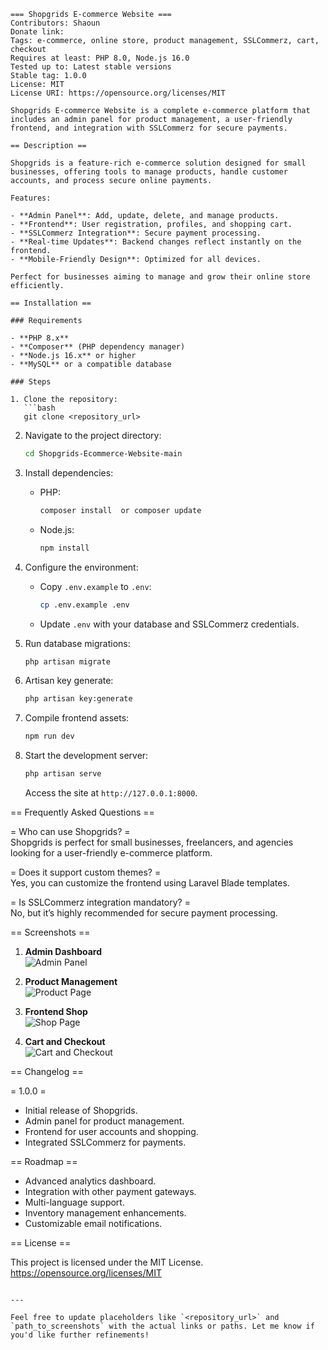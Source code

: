 
```
=== Shopgrids E-commerce Website ===  
Contributors: Shaoun  
Donate link: 
Tags: e-commerce, online store, product management, SSLCommerz, cart, checkout  
Requires at least: PHP 8.0, Node.js 16.0  
Tested up to: Latest stable versions  
Stable tag: 1.0.0  
License: MIT  
License URI: https://opensource.org/licenses/MIT  

Shopgrids E-commerce Website is a complete e-commerce platform that includes an admin panel for product management, a user-friendly frontend, and integration with SSLCommerz for secure payments.  

== Description ==  

Shopgrids is a feature-rich e-commerce solution designed for small businesses, offering tools to manage products, handle customer accounts, and process secure online payments.  

Features:  

- **Admin Panel**: Add, update, delete, and manage products.  
- **Frontend**: User registration, profiles, and shopping cart.  
- **SSLCommerz Integration**: Secure payment processing.  
- **Real-time Updates**: Backend changes reflect instantly on the frontend.  
- **Mobile-Friendly Design**: Optimized for all devices.  

Perfect for businesses aiming to manage and grow their online store efficiently.  

== Installation ==  

### Requirements  

- **PHP 8.x**  
- **Composer** (PHP dependency manager)  
- **Node.js 16.x** or higher  
- **MySQL** or a compatible database  

### Steps  

1. Clone the repository:  
   ```bash  
   git clone <repository_url>  
   ```  
2. Navigate to the project directory:  
   ```bash  
   cd Shopgrids-Ecommerce-Website-main  
   ```  
3. Install dependencies:  
   - PHP:  
     ```bash  
     composer install  or composer update
     ```  
   - Node.js:  
     ```bash  
     npm install  
     ```  
4. Configure the environment:  
   - Copy `.env.example` to `.env`:  
     ```bash  
     cp .env.example .env  
     ```  
   - Update `.env` with your database and SSLCommerz credentials.  

5. Run database migrations:  
   ```bash  
   php artisan migrate  
   ```  
6. Artisan key generate:  
   ```bash  
   php artisan key:generate  
   ```     
7. Compile frontend assets:  
   ```bash  
   npm run dev  
   ```  

8. Start the development server:  
   ```bash  
   php artisan serve  
   ```  
   Access the site at `http://127.0.0.1:8000`.  

== Frequently Asked Questions ==  

= Who can use Shopgrids? =  
Shopgrids is perfect for small businesses, freelancers, and agencies looking for a user-friendly e-commerce platform.  

= Does it support custom themes? =  
Yes, you can customize the frontend using Laravel Blade templates.  

= Is SSLCommerz integration mandatory? =  
No, but it’s highly recommended for secure payment processing.  

== Screenshots ==  

1. **Admin Dashboard**  
   ![Admin Panel](path_to_admin_dashboard_screenshot.png)  

2. **Product Management**  
   ![Product Page](path_to_product_management_screenshot.png)  

3. **Frontend Shop**  
   ![Shop Page](path_to_shop_page_screenshot.png)  

4. **Cart and Checkout**  
   ![Cart and Checkout](path_to_cart_checkout_screenshot.png)  

== Changelog ==  

= 1.0.0 =  
- Initial release of Shopgrids.  
- Admin panel for product management.  
- Frontend for user accounts and shopping.  
- Integrated SSLCommerz for payments.  

== Roadmap ==  

- Advanced analytics dashboard.  
- Integration with other payment gateways.  
- Multi-language support.  
- Inventory management enhancements.  
- Customizable email notifications.  

== License ==  

This project is licensed under the MIT License.  
https://opensource.org/licenses/MIT  
```  

---

Feel free to update placeholders like `<repository_url>` and `path_to_screenshots` with the actual links or paths. Let me know if you'd like further refinements!